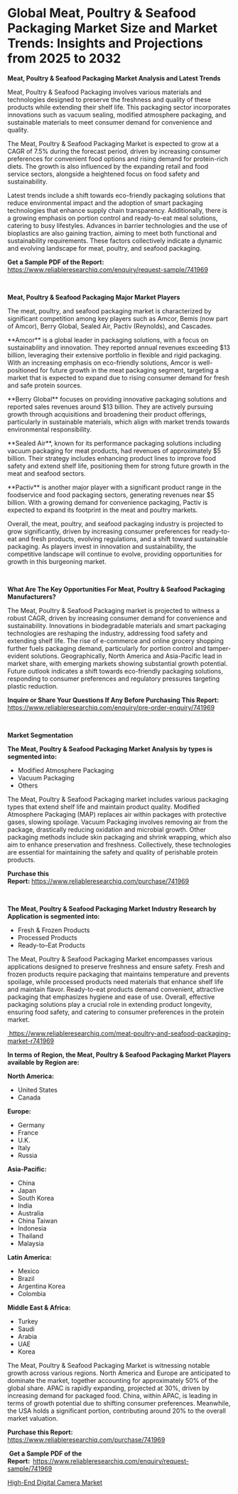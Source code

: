 <p><h1>Global Meat, Poultry & Seafood Packaging Market Size and Market Trends: Insights and Projections from 2025 to 2032</h1></p><p><strong>Meat, Poultry & Seafood Packaging Market Analysis and Latest Trends</strong></p>
<p><p>Meat, Poultry & Seafood Packaging involves various materials and technologies designed to preserve the freshness and quality of these products while extending their shelf life. This packaging sector incorporates innovations such as vacuum sealing, modified atmosphere packaging, and sustainable materials to meet consumer demand for convenience and quality. </p><p>The Meat, Poultry & Seafood Packaging Market is expected to grow at a CAGR of 7.5% during the forecast period, driven by increasing consumer preferences for convenient food options and rising demand for protein-rich diets. The growth is also influenced by the expanding retail and food service sectors, alongside a heightened focus on food safety and sustainability. </p><p>Latest trends include a shift towards eco-friendly packaging solutions that reduce environmental impact and the adoption of smart packaging technologies that enhance supply chain transparency. Additionally, there is a growing emphasis on portion control and ready-to-eat meal solutions, catering to busy lifestyles. Advances in barrier technologies and the use of bioplastics are also gaining traction, aiming to meet both functional and sustainability requirements. These factors collectively indicate a dynamic and evolving landscape for meat, poultry, and seafood packaging.</p></p>
<p><strong>Get a Sample PDF of the Report:&nbsp;</strong> <a href="https://www.reliableresearchiq.com/enquiry/request-sample/741969?utm_campaign=3503&utm_medium=2&utm_source=Github&utm_content=ia&utm_term=05042025&utm_id=meat-poultry-seafood-packaging">https://www.reliableresearchiq.com/enquiry/request-sample/741969</a></p>
<p>&nbsp;</p>
<p><strong>Meat, Poultry & Seafood Packaging Major Market Players</strong></p>
<p><p>The meat, poultry, and seafood packaging market is characterized by significant competition among key players such as Amcor, Bemis (now part of Amcor), Berry Global, Sealed Air, Pactiv (Reynolds), and Cascades.</p><p>**Amcor** is a global leader in packaging solutions, with a focus on sustainability and innovation. They reported annual revenues exceeding $13 billion, leveraging their extensive portfolio in flexible and rigid packaging. With an increasing emphasis on eco-friendly solutions, Amcor is well-positioned for future growth in the meat packaging segment, targeting a market that is expected to expand due to rising consumer demand for fresh and safe protein sources.</p><p>**Berry Global** focuses on providing innovative packaging solutions and reported sales revenues around $13 billion. They are actively pursuing growth through acquisitions and broadening their product offerings, particularly in sustainable materials, which align with market trends towards environmental responsibility.</p><p>**Sealed Air**, known for its performance packaging solutions including vacuum packaging for meat products, had revenues of approximately $5 billion. Their strategy includes enhancing product lines to improve food safety and extend shelf life, positioning them for strong future growth in the meat and seafood sectors.</p><p>**Pactiv** is another major player with a significant product range in the foodservice and food packaging sectors, generating revenues near $5 billion. With a growing demand for convenience packaging, Pactiv is expected to expand its footprint in the meat and poultry markets.</p><p>Overall, the meat, poultry, and seafood packaging industry is projected to grow significantly, driven by increasing consumer preferences for ready-to-eat and fresh products, evolving regulations, and a shift toward sustainable packaging. As players invest in innovation and sustainability, the competitive landscape will continue to evolve, providing opportunities for growth in this burgeoning market.</p></p>
<p>&nbsp;</p>
<p><strong>What Are The Key Opportunities For Meat, Poultry & Seafood Packaging Manufacturers?</strong></p>
<p><p>The Meat, Poultry & Seafood Packaging market is projected to witness a robust CAGR, driven by increasing consumer demand for convenience and sustainability. Innovations in biodegradable materials and smart packaging technologies are reshaping the industry, addressing food safety and extending shelf life. The rise of e-commerce and online grocery shopping further fuels packaging demand, particularly for portion control and tamper-evident solutions. Geographically, North America and Asia-Pacific lead in market share, with emerging markets showing substantial growth potential. Future outlook indicates a shift towards eco-friendly packaging solutions, responding to consumer preferences and regulatory pressures targeting plastic reduction.</p></p>
<p><strong>Inquire or Share Your Questions If Any Before Purchasing This Report:</strong> <a href="https://www.reliableresearchiq.com/enquiry/pre-order-enquiry/741969?utm_campaign=3503&utm_medium=2&utm_source=Github&utm_content=ia&utm_term=05042025&utm_id=meat-poultry-seafood-packaging">https://www.reliableresearchiq.com/enquiry/pre-order-enquiry/741969</a></p>
<p>&nbsp;</p>
<p><strong>Market Segmentation</strong></p>
<p><strong>The Meat, Poultry & Seafood Packaging Market Analysis by types is segmented into:</strong></p>
<p><ul><li>Modified Atmosphere Packaging</li><li>Vacuum Packaging</li><li>Others</li></ul></p>
<p><p>The Meat, Poultry & Seafood Packaging market includes various packaging types that extend shelf life and maintain product quality. Modified Atmosphere Packaging (MAP) replaces air within packages with protective gases, slowing spoilage. Vacuum Packaging involves removing air from the package, drastically reducing oxidation and microbial growth. Other packaging methods include skin packaging and shrink wrapping, which also aim to enhance preservation and freshness. Collectively, these technologies are essential for maintaining the safety and quality of perishable protein products.</p></p>
<p><strong>Purchase this Report:&nbsp;</strong><a href="https://www.reliableresearchiq.com/purchase/741969?utm_campaign=3503&utm_medium=2&utm_source=Github&utm_content=ia&utm_term=05042025&utm_id=meat-poultry-seafood-packaging">https://www.reliableresearchiq.com/purchase/741969</a></p>
<p>&nbsp;</p>
<p><strong>The Meat, Poultry & Seafood Packaging Market Industry Research by Application is segmented into:</strong></p>
<p><ul><li>Fresh & Frozen Products</li><li>Processed Products</li><li>Ready-to–Eat Products</li></ul></p>
<p><p>The Meat, Poultry & Seafood Packaging Market encompasses various applications designed to preserve freshness and ensure safety. Fresh and frozen products require packaging that maintains temperature and prevents spoilage, while processed products need materials that enhance shelf life and maintain flavor. Ready-to-eat products demand convenient, attractive packaging that emphasizes hygiene and ease of use. Overall, effective packaging solutions play a crucial role in extending product longevity, ensuring food safety, and catering to consumer preferences in the protein market.</p></p>
<p><a href="https://www.reliableresearchiq.com/meat-poultry-and-seafood-packaging-market-r741969?utm_campaign=3503&utm_medium=2&utm_source=Github&utm_content=ia&utm_term=05042025&utm_id=meat-poultry-seafood-packaging">&nbsp;https://www.reliableresearchiq.com/meat-poultry-and-seafood-packaging-market-r741969</a></p>
<p><strong>In terms of Region, the Meat, Poultry & Seafood Packaging Market Players available by Region are:</strong></p>
<p>
    <p> <strong> North America: </strong>
        <ul>
            <li>United States</li>
            <li>Canada</li>
        </ul>
        </p> 
    <p> <strong> Europe: </strong>
        <ul>
            <li>Germany</li>
            <li>France</li>
            <li>U.K.</li>
            <li>Italy</li>
            <li>Russia</li>
        </ul>
        </p> 
    <p> <strong> Asia-Pacific: </strong>
        <ul>
            <li>China</li>
            <li>Japan</li>
            <li>South Korea</li>
            <li>India</li>
            <li>Australia</li>
            <li>China Taiwan</li>
            <li>Indonesia</li>
            <li>Thailand</li>
            <li>Malaysia</li>
        </ul>
        </p> 
    <p> <strong> Latin America: </strong>
        <ul>
            <li>Mexico</li>
            <li>Brazil</li>
            <li>Argentina Korea</li>
            <li>Colombia</li>
        </ul>
        </p> 
    <p> <strong> Middle East & Africa: </strong>
        <ul>
            <li>Turkey</li>
            <li>Saudi</li>
            <li>Arabia</li>
            <li>UAE</li>
            <li>Korea</li>
        </ul>
    </p>
    </p>
<p><p>The Meat, Poultry & Seafood Packaging Market is witnessing notable growth across various regions. North America and Europe are anticipated to dominate the market, together accounting for approximately 50% of the global share. APAC is rapidly expanding, projected at 30%, driven by increasing demand for packaged food. China, within APAC, is leading in terms of growth potential due to shifting consumer preferences. Meanwhile, the USA holds a significant portion, contributing around 20% to the overall market valuation.</p></p>
<p><strong>Purchase this Report: </strong><a href="https://www.reliableresearchiq.com/purchase/741969?utm_campaign=3503&utm_medium=2&utm_source=Github&utm_content=ia&utm_term=05042025&utm_id=meat-poultry-seafood-packaging">https://www.reliableresearchiq.com/purchase/741969</a></p>
<p>&nbsp;<strong>Get a Sample PDF of the Report:&nbsp;&nbsp;</strong><a href="https://www.reliableresearchiq.com/enquiry/request-sample/741969?utm_campaign=3503&utm_medium=2&utm_source=Github&utm_content=ia&utm_term=05042025&utm_id=meat-poultry-seafood-packaging">https://www.reliableresearchiq.com/enquiry/request-sample/741969</a></p>
<p><strong></strong></p>
<p><p><a href="https://github.com/azorrotutus/Market-Research-Report-List-1/blob/main/high-end-digital-camera-market.md?utm_campaign=3503&utm_medium=2&utm_source=Github&utm_content=ia&utm_term=05042025&utm_id=meat-poultry-seafood-packaging">High-End Digital Camera Market</a></p></p>